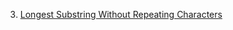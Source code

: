 3. [Longest Substring Without Repeating Characters](https://leetcode.com/problems/longest-substring-without-repeating-characters/)
